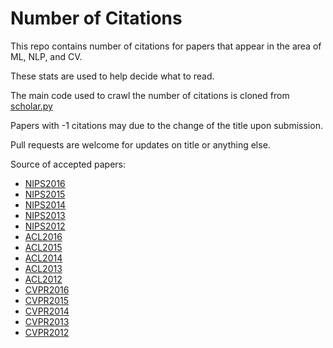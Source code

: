Number of Citations
==========

This repo contains number of citations for papers that appear in the area of ML, NLP, and CV. 

These stats are used to help decide what to read.

The main code used to crawl the number of citations is cloned from [scholar.py](https://github.com/ckreibich/scholar.py)

Papers with -1 citations may due to the change of the title upon submission. 

Pull requests are welcome for updates on title or anything else.

Source of accepted papers:

* [NIPS2016](https://nips.cc/Conferences/2016/AcceptedPapers)
* [NIPS2015](https://nips.cc/Conferences/2015/AcceptedPapers)
* [NIPS2014](https://papers.nips.cc/book/advances-in-neural-information-processing-systems-27-2014)
* [NIPS2013](https://papers.nips.cc/book/advances-in-neural-information-processing-systems-26-2013)
* [NIPS2012](https://papers.nips.cc/book/advances-in-neural-information-processing-systems-25-2012)
* [ACL2016](http://acl2016.org/index.php?article_id=68)
* [ACL2015](http://acl2015.org/accepted_papers.html)
* [ACL2014](http://acl2014.org/Program.htm)
* [ACL2013](http://acl2013.org/site/accepted-papers.html)
* [ACL2012](http://mirror.aclweb.org/acl2012/program/sub00.asp.html)
* [CVPR2016](http://www.cv-foundation.org/openaccess/CVPR2016.py)
* [CVPR2015](http://www.cv-foundation.org/openaccess/CVPR2015.py)
* [CVPR2014](http://www.cv-foundation.org/openaccess/CVPR2014.py)
* [CVPR2013](http://www.cv-foundation.org/openaccess/CVPR2013.py)
* [CVPR2012](http://tab.computer.org/pamitc/archive/cvpr2012/program-details/papers.html)

